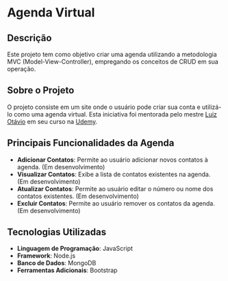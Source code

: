 # Agenda Virtual

## Descrição

Este projeto tem como objetivo criar uma agenda utilizando a metodologia MVC (Model-View-Controller), empregando os conceitos de CRUD em sua operação.

## Sobre o Projeto

O projeto consiste em um site onde o usuário pode criar sua conta e utilizá-lo como uma agenda virtual. Esta iniciativa foi mentorada pelo mestre [Luiz Otávio](https://github.com/luizomf) em seu curso na [Udemy](https://www.udemy.com/course/curso-de-javascript-moderno-do-basico-ao-avancado/).

## Principais Funcionalidades da Agenda

- **Adicionar Contatos**: Permite ao usuário adicionar novos contatos à agenda. (Em desenvolvimento)
- **Visualizar Contatos**: Exibe a lista de contatos existentes na agenda. (Em desenvolvimento)
- **Atualizar Contatos**: Permite ao usuário editar o número ou nome dos contatos existentes. (Em desenvolvimento)
- **Excluir Contatos**: Permite ao usuário remover os contatos da agenda. (Em desenvolvimento)

## Tecnologias Utilizadas

- **Linguagem de Programação**: JavaScript
- **Framework**: Node.js
- **Banco de Dados**: MongoDB
- **Ferramentas Adicionais**: Bootstrap
